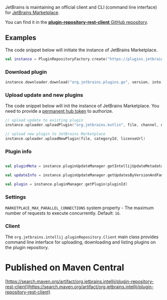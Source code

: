 [//]: # (title: Plugin repository REST client)

JetBrains is maintaining an official client and CLI (command line interface) for [JetBrains Marketplace](https://plugins.jetbrains.com/).

You can find it in the [**plugin-repository-rest-client** GitHub repository](https://github.com/JetBrains/plugin-repository-rest-client).

## Examples
The code snippet below will initiate the instance of JetBrains Marketplace.

```kotlin
val instance = PluginRepositoryFactory.create("https://plugins.jetbrains.com", "authToken")
```

### Download plugin

```kotlin
instance.downloader.download("org.jetbrains.plugins.go", version, into, channel)
```

### Upload update and new plugins

The code snippet below will init the instance of JetBrains Marketplace. You need to provide a [permanent hub token](https://www.jetbrains.com/help/youtrack/standalone/Manage-Permanent-Token.html) to authorize.

```kotlin
// upload update to existing plugin
instance.uploader.uploadPlugin("org.jetbrains.kotlin", file, channel, notes)

// upload new plugin to JetBrains Marketplace
instance.uploader.uploadNewPlugin(file, categoryId, licenseUrl)
```

### Plugin info

```kotlin

val pluginMeta = instance.pluginUpdateManager.getIntellijUpdateMetadata(pluginId, updateId)

val updateInfo = instance.pluginUpdateManager.getUpdatesByVersionAndFamily("org.jetbrains.kotlin", version, family)

val plugin = instance.pluginManager.getPlugin(pluginId)

```

### Settings

`MARKETPLACE_MAX_PARALLEL_CONNECTIONS` system property - The maximum number of requests to execute concurrently. Default: `16`.

### Client

The `org.jetbrains.intellij.pluginRepository.Client` main class provides command line interface for uploading, downloading and listing plugins on the plugin repository.

# Published on Maven Central

[https://search.maven.org/artifact/org.jetbrains.intellij/plugin-repository-rest-client](https://search.maven.org/artifact/org.jetbrains.intellij/plugin-repository-rest-client)
